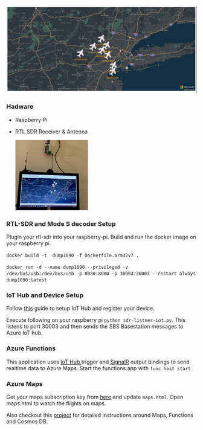 

![](https://raw.githubusercontent.com/krishnaji/raspberrypi-rtl-sdr-iot-ads-b-singnalr-maps-functions/master/RealtimeFlightMap.gif)

### Hadware 
- Raspberry Pi
- RTL SDR Receiver & Antenna

    ![](https://raw.githubusercontent.com/krishnaji/raspberrypi-rtl-sdr-iot-ads-b-singnalr-maps-functions/master/setup.jpg)

### RTL-SDR and Mode S decoder Setup
Plugin your rtl-sdr into your raspberry-pi. Build and run the docker image on your raspberry pi.
 
```docker build -t  dump1090 -f Dockerfile.arm32v7 .```

```docker run -d --name dump1090 --privileged -v /dev/bus/usb:/dev/bus/usb -p 8080:8080 -p 30003:30003 --restart always dump1090:latest```

### IoT Hub and Device Setup
Follow [this](https://docs.microsoft.com/en-us/azure/iot-hub/quickstart-send-telemetry-python) guide to setup IoT Hub and register your device.

Execute following on your raspberry pi ```python sdr-listner-iot.py```. This listens to port 30003 and then sends the SBS Basestation messages to Azure IoT hub.

### Azure Functions 
This application uses [IoT Hub ](https://docs.microsoft.com/en-us/azure/azure-functions/functions-bindings-event-iot) trigger and [SignalR](https://docs.microsoft.com/en-us/azure/azure-functions/functions-bindings-signalr-service) output bindings to send realtime data to Azure Maps. 
Start the functions app with ``` func host start ```
 
### Azure Maps 
Get your maps subscription key from [here]() and update ```maps.html```. Open maps.html to watch the flights on maps.


Also checkout this [project](https://github.com/davetheunissen/Global-Azure-Bootcamp-2019-Workshop) for detailed instructions around Maps, Functions and Cosmos DB.

